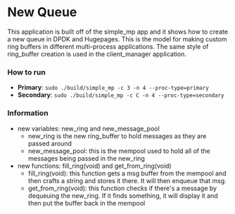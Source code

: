 # New Queue

This application is built off of the simple_mp app and it shows how to create a new queue in DPDK and Hugepages.
This is the model for making custom ring buffers in different
multi-process applications.  The same style of ring_buffer creation is
used in the client_manager application.

### How to run
  - **Primary**: `sudo ./build/simple_mp -c 3 -n 4 --proc-type=primary`
  - **Secondary**: `sudo ./build/simple_mp -c C -n 4 --proc-type=secondary`

### Information
  - new variables: new_ring and new_message_pool
    + new_ring is the new ring_buffer to hold messages as they are
      passed around
    + new_message_pool: this is the mempool used to hold all of the
      messages being passed in the new_ring
  - new functions: fill_ring(void) and get_from_ring(void)
    + fill_ring(void): this function gets a msg buffer from the mempool
      and then crafts a string and stores it there. It will then enqueue that msg.
    + get_from_ring(void): this function checks if there's a message by
      dequeuing the new_ring. If it finds something, it will display it
and then put the buffer back in the mempool
